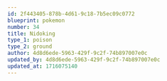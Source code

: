 ```yaml
---
id: 2f443405-878b-4d61-9c18-7b5ec09c0772
blueprint: pokemon
number: 34
title: Nidoking
type_1: poison
type_2: ground
author: 4d8d6ede-5963-429f-9c2f-74b897007e0c
updated_by: 4d8d6ede-5963-429f-9c2f-74b897007e0c
updated_at: 1716075140
---
```

